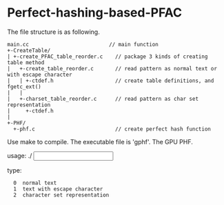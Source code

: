 # Perfect-hashing-based-PFAC
The file structure is as following.
```
main.cc                          // main function
+-CreateTable/
| +-create_PFAC_table_reorder.c    // package 3 kinds of creating table method
|   +-create_table_reorder.c       // read pattern as normal text or with escape character
|   | +-ctdef.h                    // create table definitions, and fgetc_ext()
|   |
|   +-charset_table_reorder.c      // read pattern as char set representation
|     +-ctdef.h
|
+-PHF/
  +-phf.c                          // create perfect hash function
```
Use make to compile. The executable file is 'gphf'. The GPU PHF.

usage: ./<exefile> <pattern file name> <type> <PHF width> <input file name>

type:
```
  0  normal text
  1  text with escape character
  2  character set representation
```
